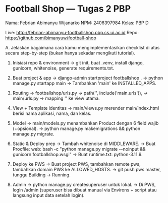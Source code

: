 # Football Shop — Tugas 2 PBP

Nama: Febrian Abimanyu Wijanarko
NPM: 2406397984
Kelas: PBP D

Live: http://febrian-abimanyu-footballshop.pbp.cs.ui.ac.id
Repo: https://github.com/bimanyuw/football-shop


A. Jelaskan bagaimana cara kamu mengimplementasikan checklist di atas secara step-by-step (bukan hanya sekadar mengikuti tutorial).

1. Inisiasi repo & environment
-> git init, buat .venv, install django, gunicorn, whitenoise, generate requirements.txt.

2. Buat project & app
-> django-admin startproject footballshop .
-> python manage.py startapp main
-> Tambahkan 'main' ke INSTALLED_APPS.

3. Routing
-> footballshop/urls.py → path('', include('main.urls')),
-> main/urls.py → mapping '' ke view utama.

4. View + Template identitas
-> main/views.py merender main/index.html berisi nama aplikasi, nama, dan kelas.

5. Model
-> main/models.py menambahkan Product dengan 6 field wajib (+opsional).
-> python manage.py makemigrations && python manage.py migrate.

6. Static & Deploy prep
-> Tambah whitenoise di MIDDLEWARE.
-> Buat Procfile: web: bash -c "python manage.py migrate --noinput && gunicorn footballshop.wsgi"
-> Buat runtime.txt: python-3.11.9.

7. Deploy ke PWS
-> Buat project PWS, tambahkan remote pws, tambahkan domain PWS ke ALLOWED_HOSTS.
-> git push pws master, tunggu Building → Running.

8. Admin
-> python manage.py createsuperuser untuk lokal.
-> Di PWS, login /admin (superuser bisa dibuat manual via Environs + script atau langsung input data setelah login).



